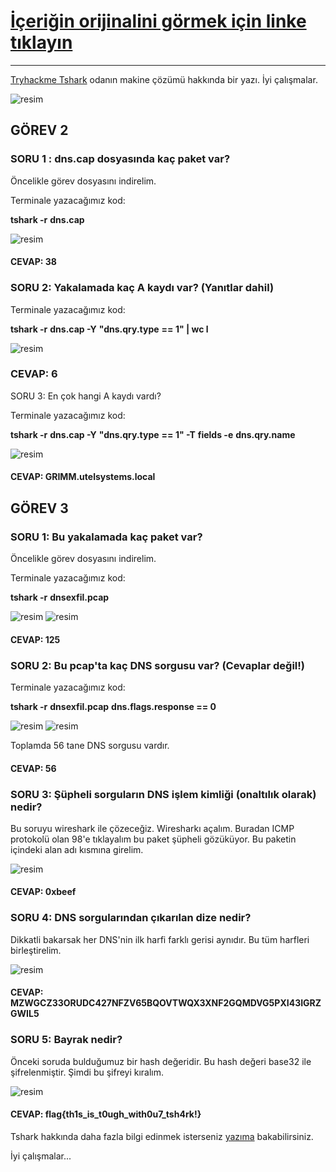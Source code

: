 # **[İçeriğin orijinalini görmek için linke tıklayın](https://sibermetin.com/tryhackme-tshark-wiretup)**

---

[Tryhackme Tshark](https://tryhackme.com/room/tshark) odanın makine çözümü hakkında bir yazı. İyi çalışmalar.

![resim](https://sibermetin.com/uploads/images/202207/image_750x_62e15b22579f7.jpg)

## GÖREV 2

### SORU 1 : dns.cap dosyasında kaç paket var?

Öncelikle görev dosyasını indirelim.

Terminale yazacağımız kod:

 **tshark -r** **dns.cap**

![resim](https://sibermetin.com/uploads/images/202207/image_750x_62e167dced1dc.jpg)

#### CEVAP: 38

### SORU 2: Yakalamada kaç A kaydı var? (Yanıtlar dahil)

Terminale yazacağımız kod:

 **tshark -r** **dns.cap -Y** **"dns.qry.type** **== 1" | wc l**  

![resim](https://sibermetin.com/uploads/images/202207/image_750x_62e16988ec21f.jpg)

### CEVAP: 6

SORU 3: En çok hangi A kaydı vardı?

Terminale yazacağımız kod:

 **tshark -r** **dns.cap -Y** **"dns.qry.type** **== 1" -T** **fields -e** **dns.qry.name**

![resim](https://sibermetin.com/uploads/images/202207/image_750x_62e16b81c0c74.jpg)

#### CEVAP: GRIMM.utelsystems.local

## GÖREV 3

### SORU 1: Bu yakalamada kaç paket var?

Öncelikle görev dosyasını indirelim.

Terminale yazacağımız kod:

 **tshark -r** **dnsexfil.pcap**

![resim](https://sibermetin.com/uploads/images/202207/image_750x_62e173cc74e7f.jpg)
![resim](https://sibermetin.com/uploads/images/202207/image_750x_62e173e76603f.jpg)

#### CEVAP: 125

### SORU 2: Bu pcap'ta kaç DNS sorgusu var? (Cevaplar değil!)

Terminale yazacağımız kod:

 **tshark -r** **dnsexfil.pcap** **dns.flags.response == 0**

![resim](https://sibermetin.com/uploads/images/202207/image_750x_62e175ff9c8f3.jpg)
![resim](https://sibermetin.com/uploads/images/202207/image_750x_62e1761fe305e.jpg)

Toplamda 56 tane DNS sorgusu vardır.

#### CEVAP: 56

### SORU 3: Şüpheli sorguların DNS işlem kimliği (onaltılık olarak) nedir?

Bu soruyu wireshark ile çözeceğiz. Wiresharkı açalım. Buradan ICMP protokolü olan 98'e tıklayalım bu paket şüpheli gözüküyor. Bu paketin içindeki alan adı kısmına girelim.

![resim](https://sibermetin.com/uploads/images/202207/image_750x_62e17825f113d.jpg)

#### CEVAP: 0xbeef

### SORU 4: DNS sorgularından çıkarılan dize nedir?

Dikkatli bakarsak her DNS'nin ilk harfi farklı gerisi aynıdır. Bu tüm harfleri birleştirelim.

![resim](https://sibermetin.com/uploads/images/202207/image_750x_62e179fd50c6c.jpg)

#### CEVAP: MZWGCZ33ORUDC427NFZV65BQOVTWQX3XNF2GQMDVG5PXI43IGRZGWIL5

### SORU 5: Bayrak nedir?

Önceki soruda bulduğumuz bir hash değeridir. Bu hash değeri base32 ile şifrelenmiştir. Şimdi bu şifreyi kıralım.

![resim](https://sibermetin.com/uploads/images/202207/image_750x_62e17ae5cfc7b.jpg)

#### CEVAP: flag{th1s_is_t0ugh_with0u7_tsh4rk!}

Tshark hakkında daha fazla bilgi edinmek isterseniz [yazıma](https://sibermetin.com/tshar)  bakabilirsiniz.

İyi çalışmalar...
